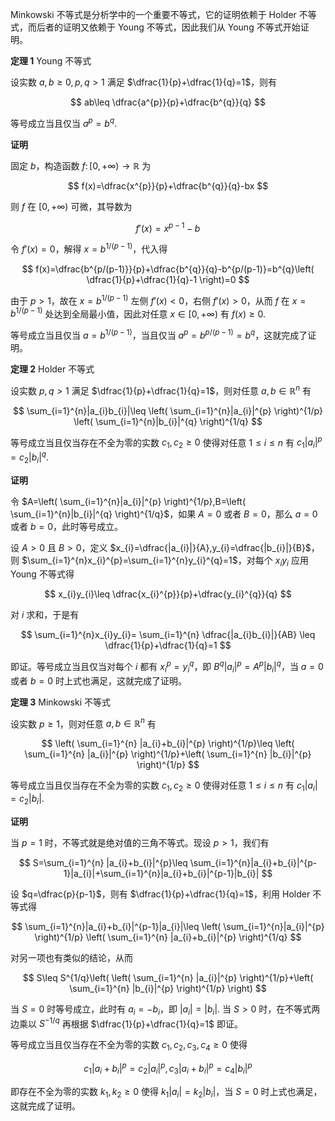 Minkowski 不等式是分析学中的一个重要不等式，它的证明依赖于 Holder 不等式，而后者的证明又依赖于 Young 不等式，因此我们从 Young 不等式开始证明。

**定理 1** Young 不等式

设实数 $a,b\geq 0,p,q>1$ 满足 $\dfrac{1}{p}+\dfrac{1}{q}=1$，则有

$$
ab\leq \dfrac{a^{p}}{p}+\dfrac{b^{q}}{q}
$$

等号成立当且仅当 $a^{p}=b^{q}$.

**证明**

固定 $b$，构造函数 $f\colon [0,+\infty)\to \mathbb{R}$ 为

$$
f(x)=\dfrac{x^{p}}{p}+\dfrac{b^{q}}{q}-bx
$$

则 $f$ 在 $[0,+\infty)$ 可微，其导数为

$$
f'(x)=x^{p-1}-b
$$

令 $f'(x)=0$，解得 $x=b^{1/(p-1)}$，代入得

$$
f(x)=\dfrac{b^{p/(p-1)}}{p}+\dfrac{b^{q}}{q}-b^{p/(p-1)}=b^{q}\left( \dfrac{1}{p}+\dfrac{1}{q}-1 \right)=0
$$

由于 $p>1$，故在 $x=b^{1/(p-1)}$ 左侧 $f'(x)<0$，右侧 $f'(x)>0$，从而 $f$ 在 $x=b^{1/(p-1)}$ 处达到全局最小值，因此对任意 $x \in[0,+\infty)$ 有 $f(x)\geq 0$.

等号成立当且仅当 $a=b^{1/(p-1)}$，当且仅当 $a^{p}=b^{p/(p-1)}=b^{q}$，这就完成了证明。

**定理 2** Holder 不等式

设实数 $p,q>1$ 满足 $\dfrac{1}{p}+\dfrac{1}{q}=1$，则对任意 $a,b \in \mathbb{R}^{n}$ 有

$$
\sum_{i=1}^{n}|a_{i}b_{i}|\leq \left( \sum_{i=1}^{n}|a_{i}|^{p} \right)^{1/p} \left( \sum_{i=1}^{n}|b_{i}|^{q} \right)^{1/q}
$$

等号成立当且仅当存在不全为零的实数 $c_{1},c_{2}\geq 0$ 使得对任意 $1\leq i\leq n$ 有 $c_{1}|a_{i}|^{p}=c_{2}|b_{i}|^{q}$.

**证明**

令 $A=\left( \sum_{i=1}^{n}|a_{i}|^{p} \right)^{1/p},B=\left( \sum_{i=1}^{n}|b_{i}|^{q} \right)^{1/q}$，如果 $A=0$ 或者 $B=0$，那么 $a=0$ 或者 $b=0$，此时等号成立。

设 $A>0$ 且 $B>0$，定义 $x_{i}=\dfrac{|a_{i}|}{A},y_{i}=\dfrac{|b_{i}|}{B}$，则 $\sum_{i=1}^{n}x_{i}^{p}=\sum_{i=1}^{n}y_{i}^{q}=1$，对每个 $x_{i}y_{i}$ 应用 Young 不等式得

$$
x_{i}y_{i}\leq \dfrac{x_{i}^{p}}{p}+\dfrac{y_{i}^{q}}{q}
$$

对 $i$ 求和，于是有

$$
\sum_{i=1}^{n}x_{i}y_{i}= \sum_{i=1}^{n} \dfrac{|a_{i}b_{i}|}{AB} \leq \dfrac{1}{p}+\dfrac{1}{q}=1
$$

即证。等号成立当且仅当对每个 $i$ 都有 $x_{i}^{p}=y_{i}^{q}$，即 $B^{q} |a_{i}|^{p}=A^{p} |b_{i}|^{q}$，当 $a=0$ 或者 $b=0$ 时上式也满足，这就完成了证明。

**定理 3** Minkowski 不等式

设实数 $p\geq 1$，则对任意 $a,b \in \mathbb{R}^{n}$ 有

$$
\left( \sum_{i=1}^{n} |a_{i}+b_{i}|^{p} \right)^{1/p}\leq \left( \sum_{i=1}^{n} |a_{i}|^{p} \right)^{1/p}+\left( \sum_{i=1}^{n} |b_{i}|^{p} \right)^{1/p}
$$

等号成立当且仅当存在不全为零的实数 $c_{1},c_{2}\geq 0$ 使得对任意 $1\leq i\leq n$ 有 $c_{1}|a_{i}|=c_{2}|b_{i}|$.

**证明**

当 $p=1$ 时，不等式就是绝对值的三角不等式。现设 $p>1$，我们有

$$
S=\sum_{i=1}^{n} |a_{i}+b_{i}|^{p}\leq \sum_{i=1}^{n}|a_{i}+b_{i}|^{p-1}|a_{i}|+\sum_{i=1}^{n}|a_{i}+b_{i}|^{p-1}|b_{i}|
$$

设 $q=\dfrac{p}{p-1}$，则有 $\dfrac{1}{p}+\dfrac{1}{q}=1$，利用 Holder 不等式得

$$
\sum_{i=1}^{n}|a_{i}+b_{i}|^{p-1}|a_{i}|\leq \left( \sum_{i=1}^{n}|a_{i}|^{p} \right)^{1/p} \left( \sum_{i=1}^{n} |a_{i}+b_{i}|^{p} \right)^{1/q}
$$

对另一项也有类似的结论，从而

$$
S\leq S^{1/q}\left( \left( \sum_{i=1}^{n} |a_{i}|^{p} \right)^{1/p}+\left( \sum_{i=1}^{n} |b_{i}|^{p} \right)^{1/p} \right) 
$$

当 $S=0$ 时等号成立，此时有 $a_{i}=-b_{i}$，即 $|a_{i}|=|b_{i}|$. 当 $S>0$ 时，在不等式两边乘以 $S^{-1/q}$ 再根据 $\dfrac{1}{p}+\dfrac{1}{q}=1$ 即证。

等号成立当且仅当存在不全为零的实数 $c_{1},c_{2},c_{3},c_{4}\geq 0$ 使得

$$
c_{1}|a_{i}+b_{i}|^{p}=c_{2}|a_{i}|^{p},c_{3}|a_{i}+b_{i}|^{p}=c_{4}|b_{i}|^{p}
$$

即存在不全为零的实数 $k_{1},k_{2}\geq 0$ 使得 $k_{1}|a_{i}|=k_{2}|b_{i}|$，当 $S=0$ 时上式也满足，这就完成了证明。